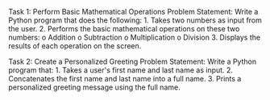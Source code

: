 Task 1: Perform Basic Mathematical Operations
Problem Statement: Write a Python program that does the following:
                  1.  Takes two numbers as input from the user.
                  2.  Performs the basic mathematical operations on these two numbers:
                      o	Addition
                      o	Subtraction
                      o	Multiplication
                      o	Division
                  3.  Displays the results of each operation on the screen.


Task 2: Create a Personalized Greeting
Problem Statement: Write a Python program that:
                  1.  Takes a user's first name and last name as input.
                  2.  Concatenates the first name and last name into a full name.
                  3.  Prints a personalized greeting message using the full name.
